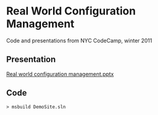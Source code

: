 # Real World Configuration Management

Code and presentations from NYC CodeCamp, winter 2011

## Presentation
[Real world configuration management.pptx](https://github.com/ScottWeinstein/RWCM-Demo/blob/master/Real%20world%20configuration%20management.pptx?raw=true)

## Code

    > msbuild DemoSite.sln


